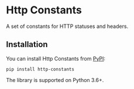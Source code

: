 # Http Constants

A set of constants for HTTP statuses and headers.

## Installation

You can install Http Constants from [PyPI](https://pypi.org/project/http-constants/):

    pip install http-constants

The library is supported on Python 3.6+.
